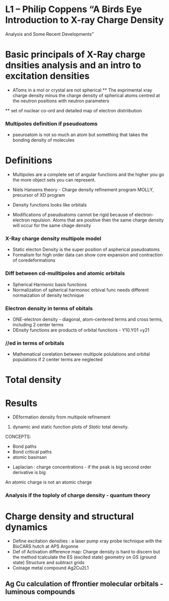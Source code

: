# L1 – Philip Coppens “A Birds Eye Introduction to X-ray Charge Density
Analysis and Some Recent Developments”

# Basic principals of X-Ray charge dnsities analysis and an intro to excitation densities

* AToms in a mol or crystal are not  spherical 
** The exprimental xray charge density minus the charge density of spherical atoms centred at the neutron positions with neutron parameters 

** set of nuclear co-ord and detailed map of electron distriibution

### Multipoles definition if pseudoatoms
* pseuroatom is not so much an atom but something that takes the bonding density of molecules


# Definitions
* Multipoles are a complete set of angular functions and the higher you go the more object sets you can represent.
* Niels Hansens theory - Charge density refinement program MOLLY, precursor of XD program
* Density functions looks like orbitals

* Modifications of pseudoatoms cannot be rigid because of electron-electron repulsion. Atoms that are positive then the same charge density will occur for the same chage density

### X-Ray charge density multipole model
* Static electon Density is the super position of aspherical pseudoatoms
* Formalism for high order data can show core expansion and contraction of coredeformations

### Diff between cd-mulltipoles and atomic orbitals
* Spherical Harmonic basis functions 
* Normalization of spherical harmonoc orbival func needs different normaization of density technique

### Electron density in terms of obitals
* ONE-electron  density - diagonal, atom-centered terms and cross terms, including 2 center terms 
* DEnsity functions are products of orbital functions - Y10.Y01 =y21


### //ed in terms of orbitals 
* Mathematical corelation between multipole polulations and orbital populations if 2 center terms are neglected 


# Total density 


# Results
* DEformation density from multipole refinement
1. dynamic and static function plots of *Static* total density. 

CONCEPTS: 
+ Bond paths
+ Bond critical paths
+ atomic basinsan
* Laplacian : charge concentrations - if the peak is big second order derivative is big

An atomic charge is not an atomic charge


### Analysis if the toploly of charge density - quantum theory

# Charge density and structural dynamics
*  Define excitation densities :  a laser pump xray probe technique with the BioCARS hutch at APS Argonne
* Def of Activation difference map: Charge density is hard to discern but the method tcalculate the ES (excited state) geometry on GS (ground state) 
 Structure and subtract grids
*  Coinage metal compound Ag2Cu2L1


## Ag Cu calculation of ffrontier molecular orbitals - luminous compounds


